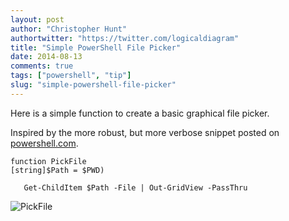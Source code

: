 ```yaml
---
layout: post
author: "Christopher Hunt"
authortwitter: "https://twitter.com/logicaldiagram"
title: "Simple PowerShell File Picker"
date: 2014-08-13
comments: true
tags: ["powershell", "tip"]
slug: "simple-powershell-file-picker"
---
```


Here is a simple function to create a basic graphical file picker.

Inspired by the more robust, but more verbose snippet posted on [powershell.com](http://powershell.com/cs/blogs/tips/archive/2014/08/13/using-the-openfile-dialog.aspx "Using the OpenFile Dialog").
<!--more-->

    function PickFile 
    [string]$Path = $PWD)
    
       Get-ChildItem $Path -File | Out-GridView -PassThru
    
![PickFile](/img/PickFile.gif)